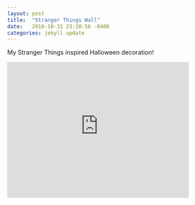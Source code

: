 ```yaml
---
layout: post
title:  "Stranger Things Wall"
date:   2016-10-31 23:38:56 -0400
categories: jekyll update
---
```


My Stranger Things inspired Halloween decoration!

<iframe width="420" height="315" src="https://www.youtube.com/watch?v=aUxOV9eeZqo" frameborder="0" allowfullscreen="true"> </iframe>


